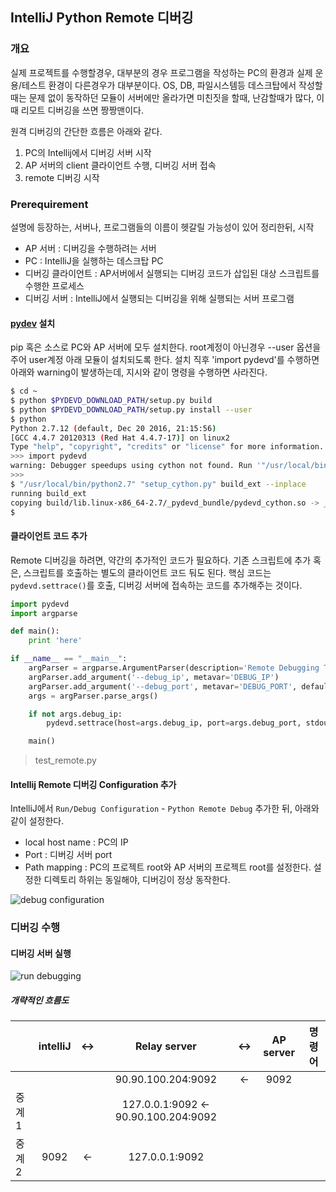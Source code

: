 IntelliJ Python Remote 디버깅
----------------------------

### 개요

실제 프로젝트를 수행할경우, 대부분의 경우 프로그램을 작성하는 PC의 환경과
실제 운용/테스트 환경이 다른경우가 대부분이다.
OS, DB, 파일시스템등 데스크탑에서 작성할때는 문제 없이 동작하던 모듈이 서버에만 올라가면
미친짓을 할때, 난감할때가 많다, 이때 리모트 디버깅을 쓰면 짱짱맨이다.

원격 디버깅의 간단한 흐름은 아래와 같다.

1. PC의 Intellij에서 디버깅 서버 시작
1. AP 서버의 client 클라이언트 수행, 디버깅 서버 접속
1. remote 디버깅 시작

### Prerequirement

설명에 등장하는, 서버나, 프로그램들의 이름이 헷갈릴 가능성이 있어 정리한뒤, 시작

- AP 서버 : 디버깅을 수행하려는 서버
- PC : IntelliJ을 실행하는 데스크탑 PC
- 디버깅 클라이언트 : AP서버에서 실행되는 디버깅 코드가 삽입된 대상 스크립트를 수행한 프로세스
- 디버깅 서버 : IntelliJ에서 실행되는 디버깅을 위해 실행되는 서버 프로그램

#### [pydev] 설치

pip 혹은 소스로 PC와 AP 서버에 모두 설치한다.
root계정이 아닌경우 --user 옵션을 주어 user계정 아래 모듈이 설치되도록 한다.
설치 직후 'import pydevd'를 수행하면 아래와 warning이 발생하는데,
지시와 같이 명령을 수행하면 사라진다.

```bash
$ cd ~
$ python $PYDEVD_DOWNLOAD_PATH/setup.py build
$ python $PYDEVD_DOWNLOAD_PATH/setup.py install --user
$ python
Python 2.7.12 (default, Dec 20 2016, 21:15:56)
[GCC 4.4.7 20120313 (Red Hat 4.4.7-17)] on linux2
Type "help", "copyright", "credits" or "license" for more information.
>>> import pydevd
warning: Debugger speedups using cython not found. Run '"/usr/local/bin/python2.7" "setup_cython.py" build_ext --inplace' to build.
>>>
$ "/usr/local/bin/python2.7" "setup_cython.py" build_ext --inplace
running build_ext
copying build/lib.linux-x86_64-2.7/_pydevd_bundle/pydevd_cython.so -> _pydevd_bundle
$
```

#### 클라이언트 코드 추가

Remote 디버깅을 하려면, 약간의 추가적인 코드가 필요하다.
기존 스크립트에 추가 혹은, 스크립트를 호출하는 별도의 클라이언트 코드 둬도 된다.
핵심 코드는 `pydevd.settrace()`를 호출, 디버깅 서버에 접속하는 코드를 추가해주는 것이다.

```python
import pydevd
import argparse

def main():
    print 'here'

if __name__ == "__main__":
    argParser = argparse.ArgumentParser(description='Remote Debugging Test')
    argParser.add_argument('--debug_ip', metavar='DEBUG_IP')
    argParser.add_argument('--debug_port', metavar='DEBUG_PORT', default=9999, type=int)
    args = argParser.parse_args()

    if not args.debug_ip:
        pydevd.settrace(host=args.debug_ip, port=args.debug_port, stdoutToServer=True, stderrToServer=True)

    main()
```

> test_remote.py

#### Intellij Remote 디버깅 Configuration 추가

IntelliJ에서 `Run/Debug Configuration` - `Python Remote Debug` 추가한 뒤, 아래와 같이 설정한다.

- local host name : PC의 IP
- Port : 디버깅 서버 port
- Path mapping : PC의 프로젝트 root와 AP 서버의 프로젝트 root를 설정한다. 설정한 디렉토리 하위는 동일해야, 디버깅이 정상 동작한다.

![debug configuration]

### 디버깅 수행

#### 디버깅 서버 실행

![run debugging]

##### 개략적인 흐름도

|       | intelliJ | <-> |             Relay server             | <-> |    AP server   | 명령어 |
|-------|:--------:|:---:|:------------------------------------:|:---:|:--------------:|--------|
|       |          |     | 90.90.100.204:9092                   | <-  | 9092 |        |
| 중계1 |          |     | 127.0.0.1:9092 <- 90.90.100.204:9092 |     |                |        |
| 중계2 |   9092   |  <- |            127.0.0.1:9092            |     |                |        |

[pydev]: https://pypi.python.org/pypi/pydevd
[debug configuration]: https://3.bp.blogspot.com/-lDF7eaUtbAI/WjDvf6YBHfI/AAAAAAAAZwI/o2c3efYzE0ktLivjdTLTmGvBAZ50CvPoACLcBGAs/s1600/%25EC%259D%25B4%25EB%25AF%25B8%25EC%25A7%2580%2B007.png
[run debugging]: https://2.bp.blogspot.com/-koT0yUDOBIM/WjDvfoH3BRI/AAAAAAAAZwE/U-8ayCvAuEQQmp3XjUq98HClrYu97iMCgCLcBGAs/s1600/%25EC%259D%25B4%25EB%25AF%25B8%25EC%25A7%2580%2B009.png
